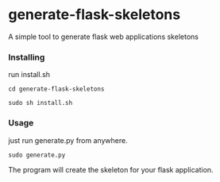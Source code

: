 generate-flask-skeletons
========================

A simple tool to generate flask web applications skeletons


### Installing

run install.sh

`cd generate-flask-skeletons`

`sudo sh install.sh`


### Usage

just run generate.py from anywhere.

`sudo generate.py`

The program will create the skeleton for your flask application.

